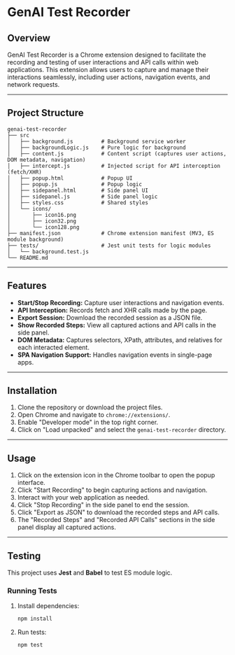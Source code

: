 # GenAI Test Recorder

## Overview
GenAI Test Recorder is a Chrome extension designed to facilitate the recording and testing of user interactions and API calls within web applications. This extension allows users to capture and manage their interactions seamlessly, including user actions, navigation events, and network requests.

---

## Project Structure

```
genai-test-recorder
├── src
│   ├── background.js         # Background service worker 
│   ├── backgroundLogic.js    # Pure logic for background 
│   ├── content.js            # Content script (captures user actions, DOM metadata, navigation)
│   ├── intercept.js          # Injected script for API interception (fetch/XHR)
│   ├── popup.html            # Popup UI
│   ├── popup.js              # Popup logic
│   ├── sidepanel.html        # Side panel UI
│   ├── sidepanel.js          # Side panel logic
│   ├── styles.css            # Shared styles
│   └── icons/
│       ├── icon16.png
│       ├── icon32.png
│       └── icon128.png
├── manifest.json             # Chrome extension manifest (MV3, ES module background)
├── tests/                    # Jest unit tests for logic modules
│   └── background.test.js
└── README.md
```

---

## Features

- **Start/Stop Recording:** Capture user interactions and navigation events.
- **API Interception:** Records fetch and XHR calls made by the page.
- **Export Session:** Download the recorded session as a JSON file.
- **Show Recorded Steps:** View all captured actions and API calls in the side panel.
- **DOM Metadata:** Captures selectors, XPath, attributes, and relatives for each interacted element.
- **SPA Navigation Support:** Handles navigation events in single-page apps.

---

## Installation

1. Clone the repository or download the project files.
2. Open Chrome and navigate to `chrome://extensions/`.
3. Enable "Developer mode" in the top right corner.
4. Click on "Load unpacked" and select the `genai-test-recorder` directory.

---

## Usage

1. Click on the extension icon in the Chrome toolbar to open the popup interface.
2. Click "Start Recording" to begin capturing actions and navigation.
3. Interact with your web application as needed.
4. Click "Stop Recording" in the side panel to end the session.
5. Click "Export as JSON" to download the recorded steps and API calls.
6. The "Recorded Steps" and "Recorded API Calls" sections in the side panel display all captured actions.

---

## Testing

This project uses **Jest** and **Babel** to test ES module logic.

### Running Tests

1. Install dependencies:
   ```sh
   npm install
   ```

2. Run tests:
   ```sh
   npm test
   ```


